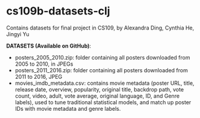 # cs109b-datasets-clj
Contains datasets for final project in CS109, by Alexandra Ding, Cynthia He, Jingyi Yu

**DATASETS (Available on GitHub)**:
- posters_2005_2010.zip: folder containing all posters downloaded from 2005 to 2010, in JPEGs
- posters_2011_2016.zip: folder containing all posters downloaded from 2011 to 2016, JPEG
- movies_imdb_metadata.csv: contains movie metadata (poster URL, title, release date, overview, popularity, original title, backdrop path, vote count, video, adult, vote average, original language, ID, and Genre labels), used to tune traditional statistical models, and match up poster IDs with movie metadata and genre labels. 
